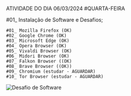 ATIVIDADE DO DIA 06/03/2024
#QUARTA-FEIRA


#01_ Instalação de Software e Desafios;

	
	#01_ Mozilla Firefox (OK)
	#02_ Google Chrome (OK)
	#03_ Microsoft Edge (OK)
	#04_ Opera Browser (OK)
	#05_ Vivaldi Browser (OK)
	#06_ Midori Browser (OK) 
	#07_ Falkon Browser ((OK)
	#08_ Brave Browser ((OK))
	#09_ Chromium (estudar - AGUARDAR)
	#10_ Tor Browser (estudar - AGUARDAR)


![Desafio de Software](https://github.com/sanchessky/senac-tat/assets/115747016/ad334c42-2794-4449-b33d-03b9dff023f9)

